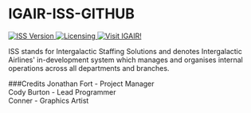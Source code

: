 # IGAIR-ISS-GITHUB
<a href="#">
  <img src="https://img.shields.io/badge/Version-0.0.1.alpha-blue.svg?style=flat-square" alt="ISS Version">
</a>
<a href="https://github.com/CodyBurton/igair-iss/blob/master/LICENSE">
  <img src="https://img.shields.io/badge/License-GPLv3-gold.svg?style=flat-square" alt="Licensing">
</a>
<a href="http://intergalacticairlines.com/">
  <img src="https://img.shields.io/badge/Website-IGAIR-yellow.svg?style=flat-square" alt="Visit IGAIR!">
</a>

ISS stands for Intergalactic Staffing Solutions and denotes Intergalactic Airlines' in-development system which manages and organises internal operations across all departments and branches.

###Credits
Jonathan Fort - Project Manager<br>
Cody Burton - Lead Programmer<br>
Conner - Graphics Artist
